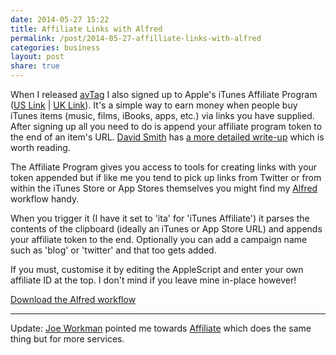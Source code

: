 ```yaml
---
date: 2014-05-27 15:22
title: Affiliate Links with Alfred
permalink: /post/2014-05-27-affilliate-links-with-alfred
categories: business
layout: post
share: true
---
```


When I released [avTag](http://avtag.it) I also signed up to Apple's iTunes Affiliate Program ([US Link](http://www.apple.com/itunes/affiliates/) | [UK Link](http://www.apple.com/uk/itunes/affiliates/)). It's a simple way to earn money when people buy iTunes items (music, films, iBooks, apps, etc.) via links you have supplied. After signing up all you need to do is append your affiliate program token to the end of an item's URL. [David Smith](http://twitter.com/_DavidSmith) has [a more detailed write-up](http://david-smith.org/blog/2013/08/19/itunes-affiliate-linking/) which is worth reading.

The Affiliate Program gives you access to tools for creating links with your token appended but if like me you tend to pick up links from Twitter or from within the iTunes Store or App Stores themselves you might find my [Alfred](http://www.alfredapp.com) workflow handy.

When you trigger it (I have it set to 'ita' for 'iTunes Affiliate') it parses the contents of the clipboard (ideally an iTunes or App Store URL) and appends your affiliate token to the end. Optionally you can add a campaign name such as 'blog' or 'twitter' and that too gets added.

If you must, customise it by editing the AppleScript and enter your own affiliate ID at the top. I don't mind if you leave mine in-place however!

[Download the Alfred workflow](http://images.swwritings.com/Append_iTunes_Affiliate_Token.zip)

---

Update: [Joe Workman](http://joeworkman.net) pointed me towards [Affiliate](https://itunes.apple.com/gb/app/affiliate/id789724698?mt=12&at=10lGfq) which does the same thing but for more services.
